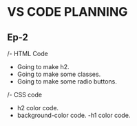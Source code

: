 # VS CODE PLANNING

## Ep-2
/- HTML Code
- Going to make h2.
- Going to make some classes.
- Going to make some radio buttons.

/- CSS code
- h2 color code.
- background-color code.
-h1 color code.